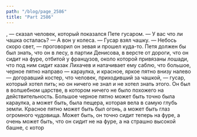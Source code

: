 ```yaml
---
path: "/blog/page_2586"
title: "Part 2586"
---
```


, — сказал человек, который показался Пете гусаром. — У вас что ли чашка осталась?
— А вон у колеса. — Гусар взял чашку. — Небось скоро свет, — проговорил он зевая и прошел куда-то.
Петя должен бы был знать, что он в лесу, в партии Денисова, в версте от дороги, что он сидит на фуре, отбитой у французов, около которой привязаны лошади, что под ним сидит казак Лихачев и натачивает ему саблю, что большое, черное пятно направо — караулка, и красное, яркое пятно внизу налево — догоравший костер, что человек, приходивший за чашкой, — гусар, который хотел пить; но он ничего не знал и не хотел знать этого. Он был в волшебном царстве, в котором ничего не было похожего на действительность. Большое черное пятно может быть точно была караулка, а может быть, была пещера, которая вела в самую глубь земли. Красное пятно может быть был огонь, а может быть глаз огромного чудовища. Может быть, он точно сидит теперь на фуре, а очень может быть, что он сидит не на фуре, а на страшно высокой башне, с котор
